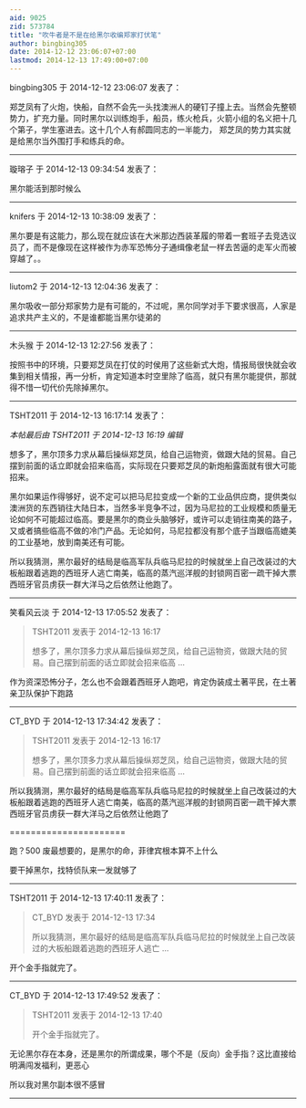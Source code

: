 ```yaml
---
aid: 9025
zid: 573784
title: "吹牛者是不是在给黑尔收编郑家打伏笔"
author: bingbing305
date: 2014-12-12 23:06:07+07:00
lastmod: 2014-12-13 17:49:00+07:00
---
```


bingbing305 于 2014-12-12 23:06:07 发表了：

郑芝凤有了火炮，快船，自然不会先一头找澳洲人的硬钉子撞上去。当然会先整顿势力，扩充力量。同时黑尔以训练炮手，船员，练火枪兵，火箭小组的名义把十几个第子，学生塞进去。这十几个人有郝圆同志的一半能力， 郑芝凤的势力其实就是给黑尔当外围打手和练兵的命。

---

璇瑢子 于 2014-12-13 09:34:54 发表了：

黑尔能活到那时候么

---

knifers 于 2014-12-13 10:38:09 发表了：

黑尓要是有这能力，那么现在就应该在大米那边西装革履的带着一套班子去竞选议员了，而不是像现在这样被作为赤军恐怖分子通缉像老鼠一样去苦逼的走军火而被穿越了。。

---

liutom2 于 2014-12-13 12:04:36 发表了：

黑尔吸收一部分郑家势力是有可能的，不过呢，黑尔同学对手下要求很高，人家是追求共产主义的，不是谁都能当黑尔徒弟的

---

木头猴 于 2014-12-13 12:27:56 发表了：

按照书中的环境，只要郑芝凤在打仗的时侯用了这些新式大炮，情报局很快就会收集到相关情报，再一分析，肯定知道本时空里除了临高，就只有黑尔能提供，那就得不惜一切代价先除掉黑尔。

---

TSHT2011 于 2014-12-13 16:17:14 发表了：

_本帖最后由 TSHT2011 于 2014-12-13 16:19 编辑_

想多了，黑尔顶多力求从幕后操纵郑芝凤，给自己运物资，做跟大陆的贸易。自己摆到前面的话立即就会招来临高，实际现在只要郑芝凤的新炮船露面就有很大可能招来。

黑尔如果运作得够好，说不定可以把马尼拉变成一个新的工业品供应商，提供类似澳洲货的东西销往大陆日本，当然多半竞争不过，因为马尼拉的工业规模和质量无论如何不可能超过临高。要是黑尔的商业头脑够好，或许可以走销往南美的路子，又或者搞些临高不做的冷门产品。无论如何，马尼拉都没有那个底子当跟临高媲美的工业基地，放到南美还有可能。

所以我猜测，黑尔最好的结局是临高军队兵临马尼拉的时候就坐上自己改装过的大板船跟着逃跑的西班牙人逃亡南美，临高的蒸汽巡洋舰的封锁网百密一疏干掉大票西班牙官员虏获一群大洋马之后依然让他跑了。

---

笑看风云淡 于 2014-12-13 17:05:52 发表了：

> TSHT2011 发表于 2014-12-13 16:17
>
> 想多了，黑尔顶多力求从幕后操纵郑芝凤，给自己运物资，做跟大陆的贸易。自己摆到前面的话立即就会招来临高 ...

作为资深恐怖分子，怎么也不会跟着西班牙人跑吧，肯定伪装成土著平民，在土著亲卫队保护下跑路

---

CT_BYD 于 2014-12-13 17:34:42 发表了：

> TSHT2011 发表于 2014-12-13 16:17
>
> 想多了，黑尔顶多力求从幕后操纵郑芝凤，给自己运物资，做跟大陆的贸易。自己摆到前面的话立即就会招来临高 ...

所以我猜测，黑尔最好的结局是临高军队兵临马尼拉的时候就坐上自己改装过的大板船跟着逃跑的西班牙人逃亡南美，临高的蒸汽巡洋舰的封锁网百密一疏干掉大票西班牙官员虏获一群大洋马之后依然让他跑了

======================

跑？500 废最想要的，是黑尔的命，菲律宾根本算不上什么

要干掉黑尔，找特侦队来一发就够了

---

TSHT2011 于 2014-12-13 17:40:11 发表了：

> CT_BYD 发表于 2014-12-13 17:34
>
> 所以我猜测，黑尔最好的结局是临高军队兵临马尼拉的时候就坐上自己改装过的大板船跟着逃跑的西班牙人逃亡 ...

开个金手指就完了。

---

CT_BYD 于 2014-12-13 17:49:52 发表了：

> TSHT2011 发表于 2014-12-13 17:40
>
> 开个金手指就完了。

无论黑尔存在本身，还是黑尔的所谓成果，哪个不是（反向）金手指？这比直接给明满闯发福利，更恶心

所以我对黑尔副本很不感冒

---
